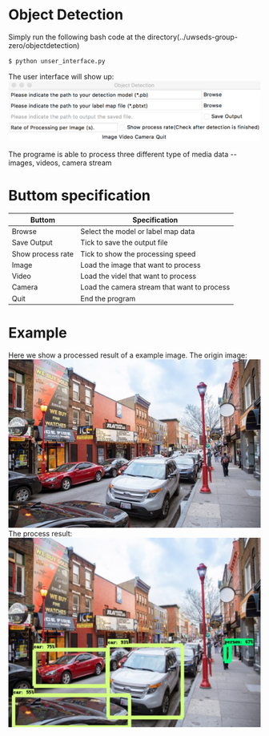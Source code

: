 # Object Detection
Simply run the following bash code at the directory(../uwseds-group-zero/objectdetection)
```sh
$ python unser_interface.py
```
The user interface will show up:
![](user_interface.png)

The programe is able to process three different type of media data -- images, videos, camera stream

# Buttom specification
| Buttom | Specification |
| ------ | ------ |
| Browse | Select the model or label map data |
| Save Output | Tick to save the output file |
| Show process rate | Tick to show the processing speed |
| Image | Load the image that want to process |
| Video | Load the videl that want to process |
| Camera | Load the camera stream that want to process |
| Quit | End the program |

# Example
Here we show a processed result of a example image. The origin image:
![](example.jpg)
The process result:
![](labeledImage.jpg)